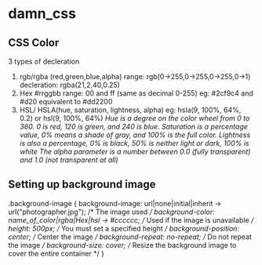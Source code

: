 # damn_css

## CSS Color
3 types of decleration 
1. rgb/rgba (red,green,blue,alpha) range: rgb(0->255,0->255,0->255,0->1) decleration: rgba(21,2,40,0.25)
2. Hex #rrggbb range: 00 and ff (same as decimal 0-255) eg: #2cf9c4 and #d20 equivalent to #dd2200
3. HSL/ HSLA(hue, saturation, lightness, alpha) eg: hsla(9, 100%, 64%, 0.2) or hsl(9, 100%, 64%)
  *Hue is a degree on the color wheel from 0 to 360. 0 is red, 120 is green, and 240 is blue.
  Saturation is a percentage value, 0% means a shade of gray, and 100% is the full color.
  Lightness is also a percentage, 0% is black, 50% is neither light or dark, 100% is white
  The alpha parameter is a number between 0.0 (fully transparent) and 1.0 (not transparent at all)*

## Setting up background image

.background-image {
  background-image: url|none|initial|inherit ->  url("photographer.jpg"); /* The image used */ 
  background-color: name_of_color|rgba|Hex|hsl -> #cccccc; /* Used if the image is unavailable */
  height: 500px; /* You must set a specified height */
  background-position: center; /* Center the image */
  background-repeat: no-repeat; /* Do not repeat the image */
  background-size: cover; /* Resize the background image to cover the entire container */
}


